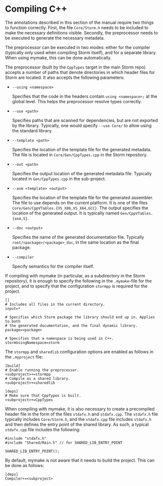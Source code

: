 Compiling C++
=============

The annotations described in this section of the manual require two things to function correctly.
First, the file `Core/Storm.h` needs to be included to make the necessary definitions visible.
Secondly, the preprocessor needs to be executed to generate the necessary metadata.

The preprocessor can be executed in two modes: either for the compiler (typically only used when
compiling Storm itself), and for a separate library. When using mymake, this can be done
automatically.

The preprocessor (built by the `CppTypes` target in the main Storm repo) accepts a number of paths
that denote directories in which header files for Storm are located. It also accepts the following
parameters:

- `--using <namespace>`

  Specifies that the code in the headers contain `using <namespace>;` at the global level. This
  helps the preprocessor resolve types correctly.

- `--use <path>`

  Specifies paths that are scanned for dependencies, but are not exported by the library. Typically,
  one would specify `--use Core/` to allow using the standard library.

- `--template <path>`

  Specifies the location of the template file for the generated metadata. The file is located in
  `Core/Gen/CppTypes.cpp` in the Storm repository.

- `--out <path>`

  Specifies the output location of the generated metadata file. Typically located in
  `Gen/CppTypes.cpp` in the sub-project.

- `--asm <template> <output>`

  Specifies the location of the template file for the generated assembler. The file to use depends
  on the current platform. It is one of the files `Core/Gen/CppVTables.{VS_X86,VS_X64,GCC}`. The
  output specifies the location of the generated output. It is typically named
  `Gen/CppVTables.{asm,S}`.

- `--doc <output>`

  Specifies the name of the generated documentation file. Typically `root/<package>/<package>_doc`,
  in the same location as the final package.

- `--compiler`

  Specify semantics for the compiler itself.


If compiling with mymake (in particular, as a subdirectory in the Storm repository), it is enough to
specify the following in the `.mymake`-file for the project, and to specify that the configuration `stormpp` is required for the project.

```
[]
# Includes all files in the current directory.
input=*

# Specifies which Storm package the library should end up in. Applies to both
# the generated documentation, and the final dynamic library.
package=<package>

# Specifies that a namespace is being used in C++.
stormUsingNamespace=storm
```

The `stormpp` and `sharedlib` configuration options are enabled as follows in the `.myproject` file:

```
[build]
# Enable running the preprocessor.
<subproject>+=stormpp
# Compile as a shared library.
<subproject>+=sharedlib

[deps]
# Make sure that CppTypes is built.
<subproject>+=CppTypes
```

When compiling with mymake, it is also necessary to create a precompiled header file in the form of
the files `stdafx.h` and `stdafx.cpp`. The `stdafx.h` file typically includes `Core/Storm.h`, and
the `stdafx.cpp` file includes `stdafx.h` and then defines the entry point of the shared library.
As such, a typical `stdafx.cpp` file includes the following:

```
#include "stdafx.h"
#include "Shared/Main.h" // for SHARED_LIB_ENTRY_POINT

SHARED_LIB_ENTRY_POINT();
```

By default, mymake is not aware that it needs to build the project. This can be done as follows:

```
[deps]
Compiler+=<subproject>
```
